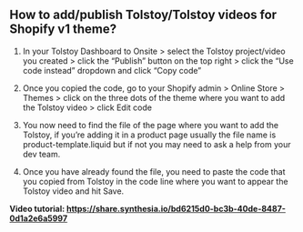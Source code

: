 ## How to add/publish Tolstoy/Tolstoy videos for Shopify v1 theme?

1. In your Tolstoy Dashboard to Onsite > select the Tolstoy project/video you created > click the “Publish” button on the top right > click the “Use code instead” dropdown and click “Copy code”

2. Once you copied the code, go to your Shopify admin > Online Store > Themes > click on the three dots of the theme where you want to add the Tolstoy video > click Edit code

3. You now need to find the file of the page where you want to add the Tolstoy, if you’re adding it in a product page usually the file name is product-template.liquid but if not you may need to ask a help from your dev team.

4. Once you have already found the file, you need to paste the code that you copied from Tolstoy in the code line where you want to appear the Tolstoy video and hit Save.


**Video tutorial: https://share.synthesia.io/bd6215d0-bc3b-40de-8487-0d1a2e6a5997**
